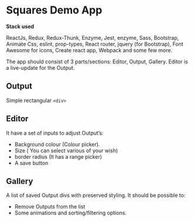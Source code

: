 # Squares Demo App

**Stack used**

ReactJs, Redux, Redux-Thunk, Enzyme, Jest, enzyme, Sass, Bootstrap, Animate Css, eslint, prop-types, React router, jquery (for Bootstrap), Font Awesome for icons, Create react app, Webpack  and some few more.


The app should consist of 3 parts/sections: Editor, Output, Gallery. Editor is a live-update for the Output.

## Output
Simple rectangular `<div>`
## Editor 
It have a set of inputs to adjust Output’s:

 - Background colour (Colour picker).
 - Size ( You can select various of your wish)
 - border radius (It has a range picker)
 - A save button


## Gallery 
A list of saved Output divs with preserved styling. It should be possible to:

 - Remove Outputs from the list
 - Some animations and sorting/filtering options.

